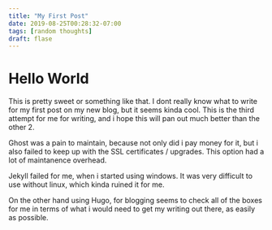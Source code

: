 ```yaml
---
title: "My First Post"
date: 2019-08-25T00:28:32-07:00
tags: [random thoughts]
draft: flase
---
```


# Hello World

This is pretty sweet or something like that.
I dont really know what to write for my first post on my new blog, but it seems kinda cool.
This is the third attempt for me for writing, and i hope this will pan out much better than the other 2.

Ghost was a pain to maintain, because not only did i pay money for it, but i also failed to keep up with the SSL certificates / upgrades. This option had a lot of maintanence overhead.

Jekyll failed for me, when i started using windows.  It was very difficult to use without linux, which kinda ruined it for me.

On the other hand using Hugo, for blogging seems to check all of the boxes for me in terms of what i would need to get my writing out there, as easily as possible.
